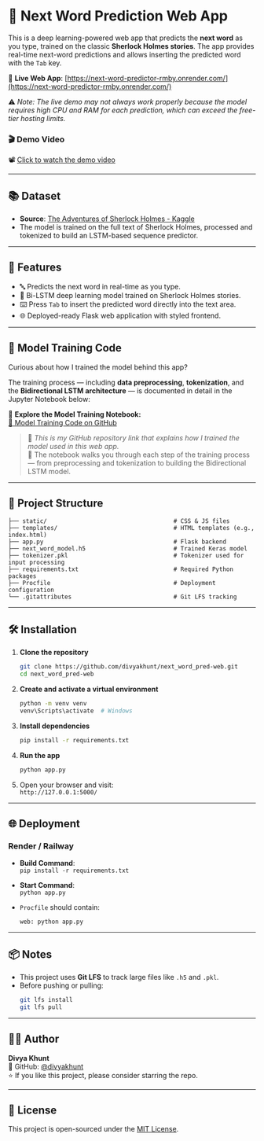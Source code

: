 # 🔮 Next Word Prediction Web App

This is a deep learning-powered web app that predicts the **next word** as you type, trained on the classic **Sherlock Holmes stories**. The app provides real-time next-word predictions and allows inserting the predicted word with the `Tab` key.


🔗 **Live Web App**: [https://next-word-predictor-rmby.onrender.com/](https://next-word-predictor-rmby.onrender.com/)

⚠️ _Note: The live demo may not always work properly because the model requires high CPU and RAM for each prediction, which can exceed the free-tier hosting limits._

### 🎬 Demo Video  
📽️ [Click to watch the demo video](https://drive.google.com/file/d/1-QAO7aA3q0S0fF5Dh7zhnBMnSWn8IKgM/view?usp=sharing)

---

## 📚 Dataset

- **Source**: [The Adventures of Sherlock Holmes - Kaggle](https://www.kaggle.com/datasets/cashncarry/the-adventures-of-sherlock-holmes)
- The model is trained on the full text of Sherlock Holmes, processed and tokenized to build an LSTM-based sequence predictor.

---

## 🚀 Features

- 🔤 Predicts the next word in real-time as you type.
- 🧠 Bi-LSTM deep learning model trained on Sherlock Holmes stories.
- ⌨️ Press `Tab` to insert the predicted word directly into the text area.
- 🌐 Deployed-ready Flask web application with styled frontend.

---

## 🧠 Model Training Code

Curious about how I trained the model behind this app?

The training process — including **data preprocessing**, **tokenization**, and the **Bidirectional LSTM architecture** — is documented in detail in the Jupyter Notebook below:

📓 **Explore the Model Training Notebook:**  
[🔗 Model Training Code on GitHub](https://github.com/divyakhunt/next-word-predictor/blob/main/next_word_predictor.ipynb)

> 📁 *This is my GitHub repository link that explains how I trained the model used in this web app.*  
> 🧠 The notebook walks you through each step of the training process — from preprocessing and tokenization to building the Bidirectional LSTM model.

---

## 📁 Project Structure

```
├── static/                                    # CSS & JS files
├── templates/                                 # HTML templates (e.g., index.html)
├── app.py                                     # Flask backend
├── next_word_model.h5                         # Trained Keras model
├── tokenizer.pkl                              # Tokenizer used for input processing
├── requirements.txt                           # Required Python packages
├── Procfile                                   # Deployment configuration
└── .gitattributes                             # Git LFS tracking

```

---

## 🛠️ Installation

1. **Clone the repository**
   ```bash
   git clone https://github.com/divyakhunt/next_word_pred-web.git
   cd next_word_pred-web
   ```

2. **Create and activate a virtual environment**
   ```bash
   python -m venv venv
   venv\Scripts\activate  # Windows
   ```

3. **Install dependencies**
   ```bash
   pip install -r requirements.txt
   ```

4. **Run the app**
   ```bash
   python app.py
   ```

5. Open your browser and visit:  
   `http://127.0.0.1:5000/`

---

## 🌐 Deployment

### Render / Railway

- **Build Command**:  
  `pip install -r requirements.txt`

- **Start Command**:  
  `python app.py`

- `Procfile` should contain:
  ```
  web: python app.py
  ```

---

## 📦 Notes

- This project uses **Git LFS** to track large files like `.h5` and `.pkl`.
- Before pushing or pulling:
  ```bash
  git lfs install
  git lfs pull
  ```

---

## 🙋‍♂️ Author

**Divya Khunt**  
🔗 GitHub: [@divyakhunt](https://github.com/divyakhunt)  
⭐ If you like this project, please consider starring the repo.

---

## 📜 License

This project is open-sourced under the [MIT License](LICENSE).
